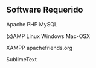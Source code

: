## Software Requerido

Apache
PHP
MySQL

(x)AMP
Linux
Windows
Mac-OSX

XAMPP
apachefriends.org

SublimeText

